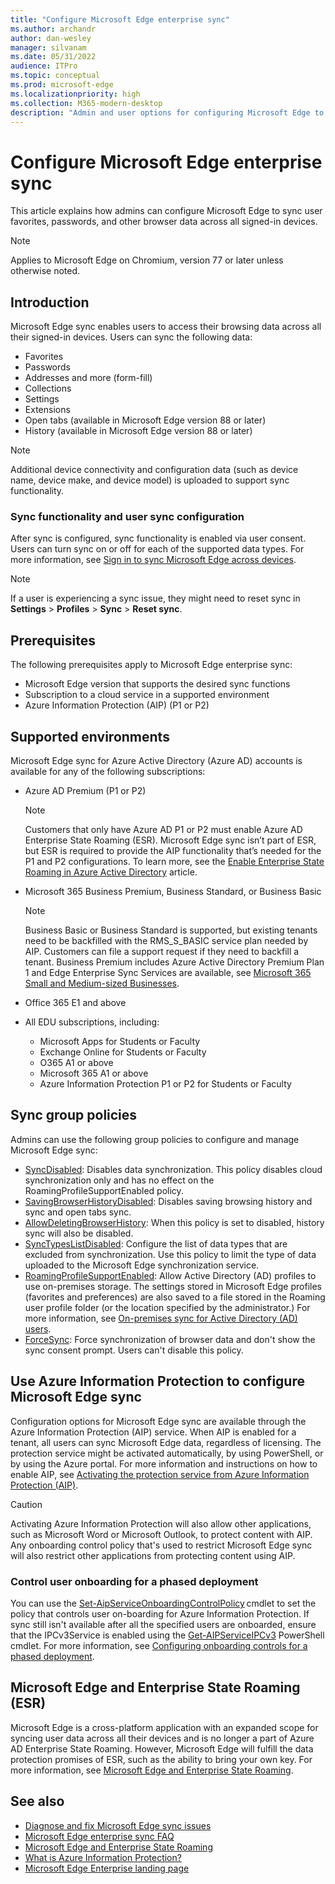 ```yaml
---
title: "Configure Microsoft Edge enterprise sync"
ms.author: archandr
author: dan-wesley
manager: silvanam
ms.date: 05/31/2022
audience: ITPro
ms.topic: conceptual
ms.prod: microsoft-edge
ms.localizationpriority: high
ms.collection: M365-modern-desktop
description: "Admin and user options for configuring Microsoft Edge to sync favorites, passwords, and other browser data."
---
```


# Configure Microsoft Edge enterprise sync

This article explains how admins can configure Microsoft Edge to sync user favorites, passwords, and other browser data across all signed-in devices.

> [!NOTE]
> Applies to Microsoft Edge on Chromium, version 77 or later unless otherwise noted.

## Introduction

Microsoft Edge sync enables users to access their browsing data across all their signed-in devices. Users can sync the following data:

- Favorites
- Passwords
- Addresses and more (form-fill)
- Collections
- Settings
- Extensions
- Open tabs (available in Microsoft Edge version 88 or later)
- History (available in Microsoft Edge version 88 or later)

> [!NOTE]
> Additional device connectivity and configuration data (such as device name, device make,  and device model) is uploaded to support sync functionality.

### Sync functionality and user sync configuration

After sync is configured, sync functionality is enabled via user consent. Users can turn sync on or off for each of the supported data types. For more information, see [Sign in to sync Microsoft Edge across devices](https://support.microsoft.com/microsoft-edge/sign-in-to-sync-microsoft-edge-across-devices-e6ffa79b-ed52-aa32-47e2-5d5597fe4674).

> [!NOTE]
> If a user is experiencing a sync issue, they might need to reset sync in **Settings** > **Profiles** > **Sync** > **Reset sync**.

## Prerequisites

The following prerequisites apply to Microsoft Edge enterprise sync:

- Microsoft Edge version that supports the desired sync functions
- Subscription to a cloud service in a supported environment
- Azure Information Protection (AIP) (P1 or P2)

## Supported environments

Microsoft Edge sync for Azure Active Directory (Azure AD) accounts is available for any of the following subscriptions:

- Azure AD Premium (P1 or P2)
  
  > [!NOTE]
  > Customers that only have Azure AD P1 or P2 must enable Azure AD Enterprise State Roaming (ESR). Microsoft Edge sync isn’t part of ESR, but ESR is required to provide the AIP functionality that’s needed for the P1 and P2 configurations. To learn more, see the [Enable Enterprise State Roaming in Azure Active Directory](/azure/active-directory/devices/enterprise-state-roaming-enable) article.

- Microsoft 365 Business Premium, Business Standard, or Business Basic

  > [!NOTE]
  > Business Basic or Business Standard is supported, but existing tenants need to be backfilled with the RMS_S_BASIC service plan needed by AIP. Customers can file a support request if they need to backfill a tenant. Business Premium includes Azure Active Directory Premium Plan 1 and Edge Enterprise Sync Services are available, see [Microsoft 365 Small and Medium-sized Businesses](https://aka.ms/M365BusinessPlans).

- Office 365 E1 and above
- All EDU subscriptions, including:
  - Microsoft Apps for Students or Faculty
  - Exchange Online for Students or Faculty
  - O365 A1 or above
  - Microsoft 365 A1 or above
  - Azure Information Protection P1 or P2 for Students or Faculty

## Sync group policies

Admins can use the following group policies to configure and manage Microsoft Edge sync:

- [SyncDisabled](./microsoft-edge-policies.md#syncdisabled): Disables data synchronization.  This policy disables cloud synchronization only and has no effect on the RoamingProfileSupportEnabled policy.
- [SavingBrowserHistoryDisabled](./microsoft-edge-policies.md#savingbrowserhistorydisabled): Disables saving browsing history and sync and open tabs sync.
- [AllowDeletingBrowserHistory](./microsoft-edge-policies.md#allowdeletingbrowserhistory): When this policy is set to disabled, history sync will also be disabled.
- [SyncTypesListDisabled](./microsoft-edge-policies.md#synctypeslistdisabled): Configure the list of data types that are excluded from synchronization. Use this policy to limit the type of data uploaded to the Microsoft Edge synchronization service.
- [RoamingProfileSupportEnabled](./microsoft-edge-policies.md#roamingprofilesupportenabled): Allow Active Directory (AD) profiles to use on-premises storage. The settings stored in Microsoft Edge profiles (favorites and preferences) are also saved to a file stored in the Roaming user profile folder (or the location specified by the administrator.) For more information, see [On-premises sync for Active Directory (AD) users](./microsoft-edge-on-premises-sync.md).
- [ForceSync](/deployedge/microsoft-edge-policies#forcesync): Force synchronization of browser data and don't show the sync consent prompt. Users can't disable this policy.

## Use Azure Information Protection to configure Microsoft Edge sync

Configuration options for Microsoft Edge sync are available through the Azure Information Protection (AIP) service. When AIP is enabled for a tenant, all users can sync Microsoft Edge data, regardless of licensing. The protection service might be activated automatically, by using PowerShell, or by using the Azure portal. For more information and instructions on how to enable AIP, see [Activating the protection service from Azure Information Protection (AIP)](/azure/information-protection/activate-office365).

> [!CAUTION]
> Activating Azure Information Protection will also allow other applications, such as Microsoft Word or Microsoft Outlook, to protect content with AIP. Any onboarding control policy that's used to restrict Microsoft Edge sync will also restrict other applications from protecting content using AIP.

### Control user onboarding for a phased deployment

You can use the [Set-AipServiceOnboardingControlPolicy](/powershell/module/aipservice/set-aipserviceonboardingcontrolpolicy?preserve-view=true&view=azureipps) cmdlet to set the policy that controls user on-boarding for Azure Information Protection. If sync still isn't available after all the specified users are onboarded, ensure that the IPCv3Service is enabled using the [Get-AIPServiceIPCv3](/powershell/module/aipservice/get-aipserviceipcv3?preserve-view=true&view=azureipps) PowerShell cmdlet. For more information, see [Configuring onboarding controls for a phased deployment](/azure/information-protection/activate-service#configuring-onboarding-controls-for-a-phased-deployment).

## Microsoft Edge and Enterprise State Roaming (ESR)

Microsoft Edge is a cross-platform application with an expanded scope for syncing user data across all their devices and is no longer a part of Azure AD Enterprise State Roaming. However, Microsoft Edge will fulfill the data protection promises of ESR, such as the ability to bring your own key. For more information, see [Microsoft Edge and Enterprise State Roaming](microsoft-edge-enterprise-state-roaming.md).

## See also

- [Diagnose and fix Microsoft Edge sync issues](microsoft-edge-troubleshoot-enterprise-sync.md)
- [Microsoft Edge enterprise sync FAQ](microsoft-edge-enterprise-sync-faq.md)
- [Microsoft Edge and Enterprise State Roaming](microsoft-edge-enterprise-state-roaming.md)
- [What is Azure Information Protection?](/azure/information-protection/what-is-information-protection)
- [Microsoft Edge Enterprise landing page](https://aka.ms/EdgeEnterprise)
